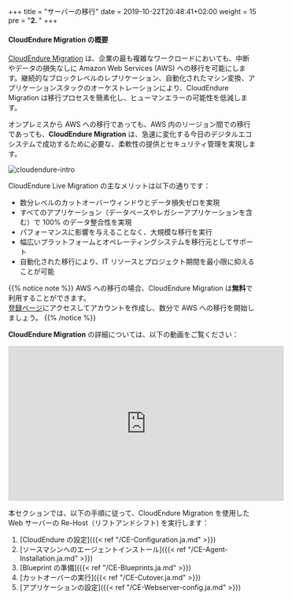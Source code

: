 +++
title = "サーバーの移行"
date = 2019-10-22T20:48:41+02:00
weight = 15
pre = "<b>2. </b>"
+++

#### CloudEndure Migration の概要

<a href="https://aws.amazon.com/cloudendure-migration/" target="_blank">CloudEndure Migration</a> は、企業の最も複雑なワークロードにおいても、中断やデータの損失なしに Amazon Web Services (AWS) への移行を可能にします。継続的なブロックレベルのレプリケーション、自動化されたマシン変換、アプリケーションスタックのオーケストレーションにより、CloudEndure Migration は移行プロセスを簡素化し、ヒューマンエラーの可能性を低減します。

オンプレミスから AWS への移行であっても、AWS 内のリージョン間での移行であっても、**CloudEndure Migration** は、急速に変化する今日のデジタルエコシステムで成功するために必要な、柔軟性の提供とセキュリティ管理を実現します。

![cloudendure-intro](/ce/ce-home.png)

CloudEndure Live Migration の主なメリットは以下の通りです：

- 数分レベルのカットオーバーウィンドウとデータ損失ゼロを実現
- すべてのアプリケーション（データベースやレガシーアプリケーションを含む）で 100% のデータ整合性を実現
- パフォーマンスに影響を与えることなく、大規模な移行を実行
- 幅広いプラットフォームとオペレーティングシステムを移行元としてサポート
- 自動化された移行により、IT リソースとプロジェクト期間を最小限に抑えることが可能

{{% notice note %}}
AWS への移行の場合、CloudEndure Migration は**無料**で利用することができます。  
<a href="https://console.cloudendure.com/#/register/register">登録ページ</a>にアクセスしてアカウントを作成し、数分で AWS への移行を開始しましょう。
{{% /notice %}}  

**CloudEndure Migration** の詳細については、以下の動画をご覧ください：
<center><iframe width="560" height="315" src="https://www.youtube-nocookie.com/embed/kIJ29q-Jsyo" frameborder="0" allow="accelerometer; autoplay; encrypted-media; gyroscope; picture-in-picture" allowfullscreen></iframe></center>

本セクションでは、以下の手順に従って、CloudEndure Migration を使用した Web サーバーの Re-Host（リフトアンドシフト) を実行します：

1. [CloudEndure の設定]({{< ref "/CE-Configuration.ja.md" >}})  
2. [ソースマシンへのエージェントインストール]({{< ref "/CE-Agent-Installation.ja.md" >}})  
3. [Blueprint の準備]({{< ref "/CE-Blueprints.ja.md" >}})  
4. [カットオーバーの実行]({{< ref "/CE-Cutover.ja.md" >}})  
5. [アプリケーションの設定]({{< ref "/CE-Webserver-config.ja.md" >}})  
